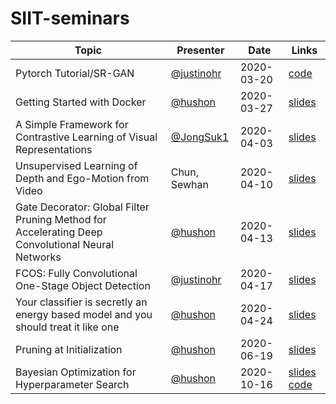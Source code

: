 # SIIT-seminars

|Topic|Presenter|Date|Links|
|-|-|-|-|
|Pytorch Tutorial/SR-GAN|[@justinohr](https://github.com/justinohr)|2020-03-20|[code](https://github.com/justinohr/SRGAN-pytorch)|
|Getting Started with Docker|[@hushon](https://github.com/hushon)|2020-03-27|[slides](GettingStartedWithDocker/slide.pdf)|
|A Simple Framework for Contrastive Learning of Visual Representations|[@JongSuk1](https://github.com/JongSuk1)|2020-04-03|[slides](https://docs.google.com/presentation/d/1ik_ocJm3LZb8USmlMNaxOmRZRWW-NnjFf7pcxGS9_pk)|
|Unsupervised Learning of Depth and Ego-Motion from Video|Chun, Sewhan|2020-04-10|[slides](https://docs.google.com/presentation/d/1DvmVl7qw-fvUfGtYlL5bpsfRqeGvaXOSrWOCWQXGbOc)|
|Gate Decorator: Global Filter Pruning Method for Accelerating Deep Convolutional Neural Networks|[@hushon](https://github.com/hushon)|2020-04-13|[slides](GateDecorator/gate-decorator.pdf)|
|FCOS: Fully Convolutional One-Stage Object Detection|[@justinohr](https://github.com/justinohr)|2020-04-17|[slides](https://drive.google.com/file/d/1L8mx5xaSAMpkSf5Bgs4JF9ee-CwpKuFJ)|
|Your classifier is secretly an energy based model and you should treat it like one|[@hushon](https://github.com/hushon)|2020-04-24|[slides](JointEnergybasedModel/joint-energy-based-model.pdf)|
|Pruning at Initialization|[@hushon](https://github.com/hushon)|2020-06-19|[slides](PruningAtInitialization/pruning-at-initialization.pdf)|
|Bayesian Optimization for Hyperparameter Search|[@hushon](https://github.com/hushon)|2020-10-16|[slides](BayesianOptimzation/bayes-opt.pdf) [code](BayesianOptimzation/hyper_opt_cifar10.ipynb)|
